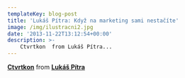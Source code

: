 ```yaml
---
templateKey: blog-post
title: 'Lukáš Pítra: Když na marketing sami nestačíte'
image: /img/ilustracni2.jpg
date: '2013-11-22T13:12:54+00:00'
description: >-
    Ctvrtkon  from Lukáš Pítra...
---
```

  **[Ctvrtkon](https://www.slideshare.net/Agracek/ctvrtkon-28034597 "Ctvrtkon")**  from **[Lukáš Pítra](http://www.slideshare.net/Agracek)**